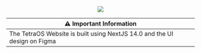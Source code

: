 <div align="center">
  <img src="docs/images/HomePage.png">
  
</div>

| ⚠️ Important Information | 
| ------------------------- |
| The TetraOS Website is built using NextJS 14.0 and the UI design on Figma |



